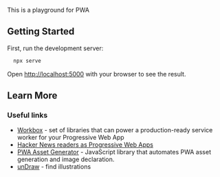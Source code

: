 This is a playground for PWA

## Getting Started

First, run the development server:

```bash
  npx serve
```

Open [http://localhost:5000](http://localhost:5000) with your browser to see the result.

## Learn More

### Useful links

- [Workbox](https://developers.google.com/web/tools/workbox) - set of libraries that can power a production-ready service worker for your Progressive Web App
- [Hacker News readers as Progressive Web Apps](https://hnpwa.com)
- [PWA Asset Generator](https://github.com/onderceylan/pwa-asset-generator) - JavaScript library that automates PWA asset generation and image declaration.
- [unDraw](https://undraw.co/illustrations) - find illustrations
